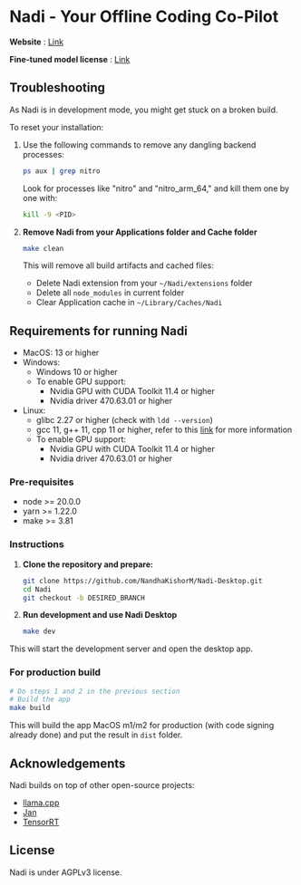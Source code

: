 # Nadi - Your Offline Coding Co-Pilot

**Website** : [Link](https://nadicode.in/)

**Fine-tuned model license** : [Link](https://github.com/NandhaKishorM/Nadi-Desktop/blob/master/LLM_LICENSE.md)


## Troubleshooting

As Nadi is in development mode, you might get stuck on a broken build.

To reset your installation:

1. Use the following commands to remove any dangling backend processes:

   ```sh
   ps aux | grep nitro
   ```

   Look for processes like "nitro" and "nitro_arm_64," and kill them one by one with:

   ```sh
   kill -9 <PID>
   ```

2. **Remove Nadi from your Applications folder and Cache folder**

   ```bash
   make clean
   ```

   This will remove all build artifacts and cached files:

   - Delete Nadi extension from your `~/Nadi/extensions` folder
   - Delete all `node_modules` in current folder
   - Clear Application cache in `~/Library/Caches/Nadi`

## Requirements for running Nadi
- MacOS: 13 or higher
- Windows:
  - Windows 10 or higher
  - To enable GPU support:
    - Nvidia GPU with CUDA Toolkit 11.4 or higher
    - Nvidia driver 470.63.01 or higher
- Linux:
  - glibc 2.27 or higher (check with `ldd --version`)
  - gcc 11, g++ 11, cpp 11 or higher, refer to this [link](https://jan.ai/guides/troubleshooting/gpu-not-used/#specific-requirements-for-linux) for more information
  - To enable GPU support:
    - Nvidia GPU with CUDA Toolkit 11.4 or higher
    - Nvidia driver 470.63.01 or higher



### Pre-requisites

- node >= 20.0.0
- yarn >= 1.22.0
- make >= 3.81

### Instructions

1. **Clone the repository and prepare:**

    ```bash
    git clone https://github.com/NandhaKishorM/Nadi-Desktop.git
    cd Nadi
    git checkout -b DESIRED_BRANCH
    ```

2. **Run development and use Nadi Desktop**

    ```bash
    make dev
    ```

This will start the development server and open the desktop app.

### For production build

```bash
# Do steps 1 and 2 in the previous section
# Build the app
make build
```

This will build the app MacOS m1/m2 for production (with code signing already done) and put the result in `dist` folder.

## Acknowledgements

Nadi builds on top of other open-source projects:

- [llama.cpp](https://github.com/ggerganov/llama.cpp)
- [Jan](https://github.com/janhq/jan)
- [TensorRT](https://github.com/NVIDIA/TensorRT)



## License

Nadi is under AGPLv3 license.
